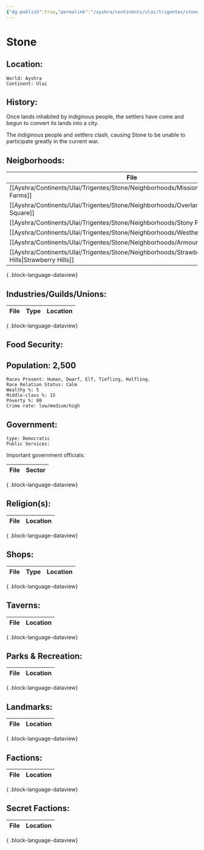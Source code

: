 ```yaml
---
{"dg-publish":true,"permalink":"/ayshra/continents/ulai/trigentes/stone/stone/"}
---
```


# Stone

## Location:
	World: Ayshra
	Continent: Ulai
	

## History:
Once lands inhabited by indiginous people, the settlers have come and begun to convert its lands into a city. 

The indiginous people and settlers clash, causing Stone to be unable to participate greatly in the current war. 

## Neigborhoods:
| File                                                                                           | Type                            | Summary |
| ---------------------------------------------------------------------------------------------- | ------------------------------- | ------- |
| [[Ayshra/Continents/Ulai/Trigentes/Stone/Neighborhoods/Mission Farms\|Mission Farms]]       | agriculture                     | \-      |
| [[Ayshra/Continents/Ulai/Trigentes/Stone/Neighborhoods/Overland Square\|Overland Square]]   | residential/commercial/industry | \-      |
| [[Ayshra/Continents/Ulai/Trigentes/Stone/Neighborhoods/Stony Point\|Stony Point]]           | residential                     | \-      |
| [[Ayshra/Continents/Ulai/Trigentes/Stone/Neighborhoods/Westheights\|Westheights]]           | residential                     | \-      |
| [[Ayshra/Continents/Ulai/Trigentes/Stone/Neighborhoods/Armourdale\|Armourdale]]             | industry                        | \-      |
| [[Ayshra/Continents/Ulai/Trigentes/Stone/Neighborhoods/Strawberry Hills\|Strawberry Hills]] | residential/commercial          | \-      |

{ .block-language-dataview}

## Industries/Guilds/Unions:
| File | Type | Location |
| ---- | ---- | -------- |

{ .block-language-dataview}
## Food Security:

## Population: 2,500 

	Races Present: Human, Dwarf, Elf, Tiefling, Halfling. 
	Race Relation Status: Calm
	Wealthy %: 5
	Middle-class %: 15
	Poverty %: 80
	Crime rate: low/medium/high
	

## Government:
	type: Democratic
	Public Services: 

Important government officials:

| File | Sector |
| ---- | ------ |

{ .block-language-dataview}

## Religion(s):
| File | Location |
| ---- | -------- |

{ .block-language-dataview}
## Shops:
| File | Type | Location |
| ---- | ---- | -------- |

{ .block-language-dataview}
## Taverns:
| File | Location |
| ---- | -------- |

{ .block-language-dataview}
## Parks & Recreation:
| File | Location |
| ---- | -------- |

{ .block-language-dataview}
## Landmarks:
| File | Location |
| ---- | -------- |

{ .block-language-dataview}
## Factions:
| File | Location |
| ---- | -------- |

{ .block-language-dataview}
## Secret Factions:
| File | Location |
| ---- | -------- |

{ .block-language-dataview}

